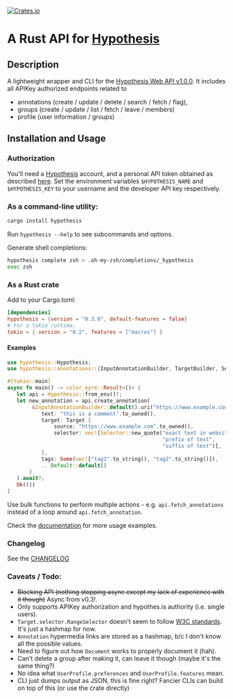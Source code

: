 <!-- cargo-sync-readme start -->

[![Crates.io](https://img.shields.io/crates/v/hypothesis.svg)](https://crates.io/crates/hypothesis)
# A Rust API for [Hypothesis](https://web.hypothes.is/)

## Description
A lightweight wrapper and CLI for the [Hypothesis Web API v1.0.0](https://h.readthedocs.io/en/latest/api-reference/v1/).
It includes all APIKey authorized endpoints related to
* annotations (create / update / delete / search / fetch / flag),
* groups (create / update / list / fetch / leave / members)
* profile (user information / groups)

## Installation and Usage
### Authorization
You'll need a [Hypothesis](https://hypothes.is) account, and a personal API token obtained as described [here](https://h.readthedocs.io/en/latest/api/authorization/).
Set the environment variables `$HYPOTHESIS_NAME` and `$HYPOTHESIS_KEY` to your username and the developer API key respectively.

### As a command-line utility:
```bash
cargo install hypothesis
```
Run `hypothesis --help` to see subcommands and options.

Generate shell completions:
```bash
hypothesis complete zsh > .oh-my-zsh/completions/_hypothesis
exec zsh
```

### As a Rust crate
Add to your Cargo.toml:
```toml
[dependencies]
hypothesis = {version = "0.3.0", default-features = false}
# For a tokio runtime:
tokio = { version = "0.2", features = ["macros"] }
```

#### Examples
```rust
use hypothesis::Hypothesis;
use hypothesis::annotations::{InputAnnotationBuilder, TargetBuilder, Selector, TextQuoteSelector};

#[tokio::main]
async fn main() -> color_eyre::Result<()> {
   let api = Hypothesis::from_env()?;
   let new_annotation = api.create_annotation(
        &InputAnnotationBuilder::default().uri("https://www.example.com"),
           text: "this is a comment".to_owned(),
           target: Target {
               source: "https://www.example.com".to_owned(),
               selector: vec![Selector::new_quote("exact text in website to highlight",
                                                  "prefix of text",
                                                  "suffix of text")],
           },
           tags: Some(vec!["tag1".to_string(), "tag2".to_string()]),
           .. Default::default()
       }
   ).await?;
   Ok(())
}
```
Use bulk functions to perform multiple actions - e.g. `api.fetch_annotations` instead of a
loop around `api.fetch_annotation`.

Check the [documentation](https://docs.rs/crate/hypothesis) for more usage examples.

### Changelog
See the [CHANGELOG](CHANGELOG.md)

### Caveats / Todo:
- ~~Blocking API (nothing stopping async except my lack of experience with it though)~~ Async from v0.3!.
- Only supports APIKey authorization and hypothes.is authority (i.e. single users).
- `Target.selector.RangeSelector` doesn't seem to follow [W3C standards](https://www.w3.org/TR/annotation-model/#range-selector). It's just a hashmap for now.
- `Annotation` hypermedia links are stored as a hashmap, b/c I don't know all the possible values.
- Need to figure out how `Document` works to properly document it (hah).
- Can't delete a group after making it, can leave it though (maybe it's the same thing?)
- No idea what `UserProfile.preferences` and `UserProfile.features` mean.
- CLI just dumps output as JSON, this is fine right? Fancier CLIs can build on top of this (or use the crate directly)

<!-- cargo-sync-readme end -->